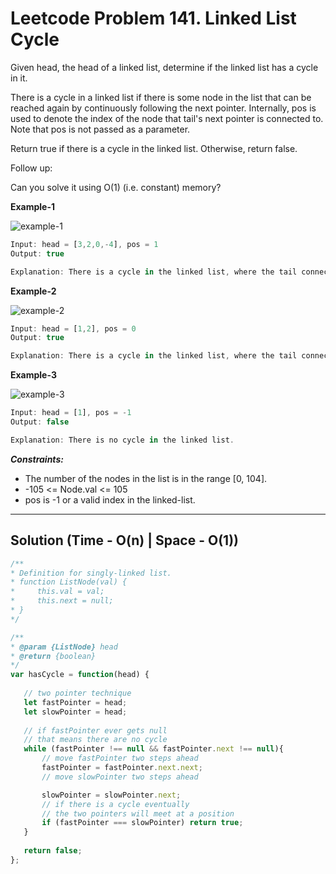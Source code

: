 # Leetcode Problem 141. Linked List Cycle

Given head, the head of a linked list, determine if the linked list has a cycle in it.

There is a cycle in a linked list if there is some node in the list that can be reached again by continuously following the next pointer. Internally, pos is used to denote the index of the node that tail's next pointer is connected to. Note that pos is not passed as a parameter.

Return true if there is a cycle in the linked list. Otherwise, return false.

Follow up:

Can you solve it using O(1) (i.e. constant) memory?

**Example-1**

![example-1](https://assets.leetcode.com/uploads/2018/12/07/circularlinkedlist.png)

```javascript
Input: head = [3,2,0,-4], pos = 1
Output: true

Explanation: There is a cycle in the linked list, where the tail connects to the 1st node (0-indexed).
```

**Example-2**

![example-2](https://assets.leetcode.com/uploads/2018/12/07/circularlinkedlist_test2.png)

```javascript
Input: head = [1,2], pos = 0
Output: true

Explanation: There is a cycle in the linked list, where the tail connects to the 0th node.
```

**Example-3**

![example-3](https://assets.leetcode.com/uploads/2018/12/07/circularlinkedlist_test3.png)

```javascript
Input: head = [1], pos = -1
Output: false

Explanation: There is no cycle in the linked list.
```

***Constraints:***

- The number of the nodes in the list is in the range [0, 104].
- -105 <= Node.val <= 105
- pos is -1 or a valid index in the linked-list.

---

## Solution (Time - O(n)  |   Space - O(1))

 ```javascript
/**
 * Definition for singly-linked list.
 * function ListNode(val) {
 *     this.val = val;
 *     this.next = null;
 * }
 */

/**
 * @param {ListNode} head
 * @return {boolean}
 */
var hasCycle = function(head) {
    
    // two pointer technique
    let fastPointer = head;
    let slowPointer = head;
    
    // if fastPointer ever gets null
    // that means there are no cycle
    while (fastPointer !== null && fastPointer.next !== null){
        // move fastPointer two steps ahead
        fastPointer = fastPointer.next.next;
        // move slowPointer two steps ahead

        slowPointer = slowPointer.next;
        // if there is a cycle eventually
        // the two pointers will meet at a position
        if (fastPointer === slowPointer) return true;
    }
    
    return false;
};
 ```

